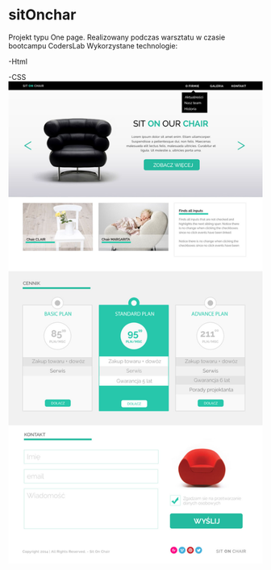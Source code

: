 # sitOnchar
Projekt typu One page. 
Realizowany podczas warsztatu w czasie bootcampu CodersLab
Wykorzystane technologie: 

-Html 

-CSS
![Screenshot](warsztat1.jpg)
